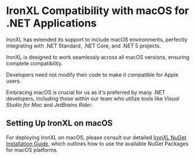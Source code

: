 # IronXL Compatibility with macOS for .NET Applications

IronXL has extended its support to include macOS environments, perfectly integrating with .NET Standard, .NET Core, and .NET 5 projects.

IronXL is designed to work seamlessly across all macOS versions, ensuring complete compatibility.

Developers need not modify their code to make it compatible for Apple users.

Embracing macOS is crucial for us as it's preferred by many .NET developers, including those within our team who utilize tools like _Visual Studio for Mac_ and _JetBrains Rider_.

## Setting Up IronXL on macOS

For deploying IronXL on macOS, please consult our detailed [IronXL NuGet Installation Guide](https://ironsoftware.com/csharp/excel/docs/), which outlines how to use the available NuGet Packages for macOS platforms.